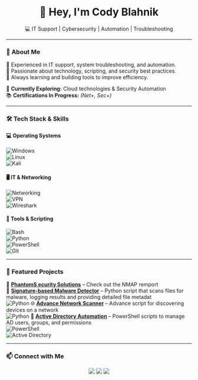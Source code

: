 <h1 align="center">👋 Hey, I'm Cody Blahnik</h1>  
<p align="center">
  💻 IT Support | Cybersecurity | Automation | Troubleshooting  
</p>

---

### 🚀 **About Me**  
🔹 Experienced in IT support, system troubleshooting, and automation.  
🔹 Passionate about technology, scripting, and security best practices.  
🔹 Always learning and building tools to improve efficiency.  

📌 **Currently Exploring:** Cloud technologies & Security Automation  
📚 **Certifications In Progress:** _(Net+, Sec+)_  

---

### 🛠️ **Tech Stack & Skills**  

#### 💻 **Operating Systems**  
![Windows](https://img.shields.io/badge/Windows-0078D6?style=flat&logo=windows&logoColor=white)  
![Linux](https://img.shields.io/badge/Linux-FCC624?style=flat&logo=linux&logoColor=black)  
![Kali](https://img.shields.io/badge/Kali_Linux-557C94?style=flat&logo=kalilinux&logoColor=white)  

#### 🖥️ **IT & Networking**  
![Networking](https://img.shields.io/badge/Networking-0078D6?style=flat&logo=cisco&logoColor=white)  
![VPN](https://img.shields.io/badge/VPN-Security-green?style=flat&logo=wireguard&logoColor=white)  
![Wireshark](https://img.shields.io/badge/Wireshark-1679A7?style=flat&logo=wireshark&logoColor=white)  

#### 🔧 **Tools & Scripting**  
![Bash](https://img.shields.io/badge/Bash-4EAA25?style=flat&logo=gnu-bash&logoColor=white)  
![Python](https://img.shields.io/badge/Python-3776AB?style=flat&logo=python&logoColor=white)  
![PowerShell](https://img.shields.io/badge/PowerShell-5391FE?style=flat&logo=powershell&logoColor=white)  
![Git](https://img.shields.io/badge/Git-F05032?style=flat&logo=git&logoColor=white)  

---

### 📌 **Featured Projects**  

👻 **[PhantomS ecurity Solutions](https://github.com/Phantom-Security-Solutions/Phantom-Security-Solutions?tab=readme-ov-file)** – Check out the NMAP remport   
🐛 **[Signature-based Malware Detector](https://github.com/Cody354/ops401code/blob/main/ops-401d12:Challenge33.py)** – Python script that scans files for malware, logging results and providing detailed file metadat   
![Python](https://img.shields.io/badge/Python-3776AB?style=flat&logo=python&logoColor=white) 
🌐 **[Advance Network Scanner](https://github.com/Cody354/ops401code/blob/main/ops-401d12%3AChallenge12NetworkSecurityToolwithScapyPart2.py)** – Advance script for discovering devices on a network  
![Python](https://img.shields.io/badge/Python-3776AB?style=flat&logo=python&logoColor=white) 
🏢 **[Active Directory Automation](https://github.com/Cody354/opschallenge301/blob/main/class13.ps1)** – PowerShell scripts to manage AD users, groups, and permissions  
![PowerShell](https://img.shields.io/badge/PowerShell-5391FE?style=flat&logo=powershell&logoColor=white)  
![Active Directory](https://img.shields.io/badge/Active%20Directory-0082FC?style=flat&logo=microsoft&logoColor=white)

---

### 📫 **Connect with Me**  
<p align="center">
  <a href="mailto:Cody.blahnik@gmial.com"><img src="https://img.shields.io/badge/Email-D14836?style=for-the-badge&logo=gmail&logoColor=white"></a>
  <a href="https://linkedin.com/in/cody-blahnik-/"><img src="https://img.shields.io/badge/LinkedIn-0077B5?style=for-the-badge&logo=linkedin&logoColor=white"></a>
  <a href="https://github.com/Cody354"><img src="https://img.shields.io/badge/GitHub-181717?style=for-the-badge&logo=github&logoColor=white"></a>
</p>
